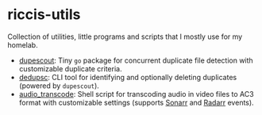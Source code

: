 # riccis-utils
Collection of utilities, little programs and scripts that I mostly use for my homelab.

- [dupescout](https://github.com/ricci2511/dupescout): Tiny `go` package for concurrent duplicate file detection with customizable duplicate criteria.
- [dedupsc](https://github.com/ricci2511/dedupsc): CLI tool for identifying and optionally deleting duplicates (powered by `dupescout`).
- [audio_transcode](https://github.com/ricci2511/audio_transcode): Shell script for transcoding audio in video files to AC3 format with customizable settings (supports [Sonarr](https://github.com/Sonarr/Sonarr) and [Radarr](https://github.com/Radarr/Radarr) events).
